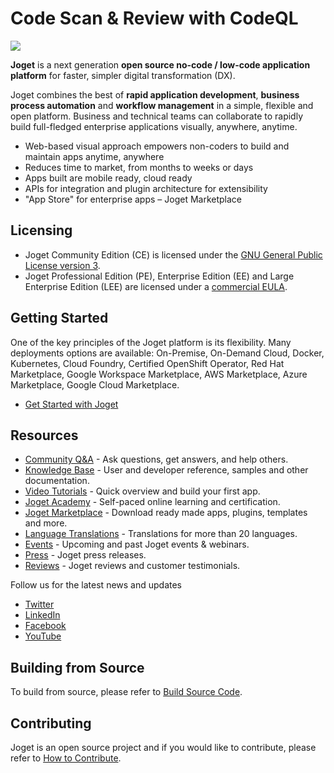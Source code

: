 # Code Scan & Review with CodeQL

![](https://github.com/GopiNJ/jw-community-CodeScan/workflows/CodeQL/badge.svg)

**Joget** is a next generation **open source no-code / low-code application platform** for faster, simpler digital transformation (DX).

Joget combines the best of **rapid application development**, **business process automation** and **workflow management** in a simple, flexible and open platform. Business and technical teams can collaborate to rapidly build full-fledged enterprise applications visually, anywhere, anytime.

- Web-based visual approach empowers non-coders to build and maintain apps anytime, anywhere
- Reduces time to market, from months to weeks or days
- Apps built are mobile ready, cloud ready
- APIs for integration and plugin architecture for extensibility
- "App Store" for enterprise apps – Joget Marketplace


## Licensing

- Joget Community Edition (CE) is licensed under the [GNU General Public License version 3](https://opensource.org/licenses/gpl-3.0).  
- Joget Professional Edition (PE), Enterprise Edition (EE) and Large Enterprise Edition (LEE) are licensed under a [commercial EULA](https://www.joget.org/product/enterprise-eula).


## Getting Started

One of the key principles of the Joget platform is its flexibility. Many deployments options are available: 
On-Premise, On-Demand Cloud, Docker, Kubernetes, Cloud Foundry, Certified OpenShift Operator, Red Hat Marketplace, Google Workspace Marketplace, AWS Marketplace, Azure Marketplace, Google Cloud Marketplace.

- [Get Started with Joget](https://www.joget.org/get-started)


## Resources

- [Community Q&A](https://answers.joget.org) - Ask questions, get answers, and help others.
- [Knowledge Base](https://community.joget.org) - User and developer reference, samples and other documentation.
- [Video Tutorials](https://www.joget.org/tutorials) - Quick overview and build your first app.
- [Joget Academy](https://academy.joget.org) - Self-paced online learning and certification.
- [Joget Marketplace](https://marketplace.joget.org) - Download ready made apps, plugins, templates and more.
- [Language Translations](https://translate.joget.org) - Translations for more than 20 languages.
- [Events](https://www.joget.com/events) - Upcoming and past Joget events & webinars.
- [Press](https://www.joget.com/press) - Joget press releases.
- [Reviews](https://www.joget.com/reviews) - Joget reviews and customer testimonials.

Follow us for the latest news and updates

- [Twitter](https://www.twitter.com/jogetworkflow)
- [LinkedIn](https://www.linkedin.com/company/joget)
- [Facebook](https://www.facebook.com/jogetworkflow)
- [YouTube](https://www.youtube.com/jogetworkflow)


## Building from Source

To build from source, please refer to [Build Source Code](https://dev.joget.org/community/display/DX7/Joget+Open+Source).


## Contributing

Joget is an open source project and if you would like to contribute, please refer to [How to Contribute](https://dev.joget.org/community/display/DX7/How-to+Contribute).
